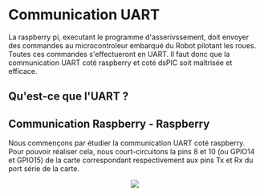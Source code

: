 # Communication UART

La raspberry pi, executant le programme d'asserivssement, doit envoyer des commandes au microcontroleur embarqué du Robot pilotant les roues.
Toutes ces commandes s'effectueront en UART. Il faut donc que la communication UART coté raspberry et coté dsPIC soit maîtrisée et efficace.

## Qu'est-ce que l'UART ?

## Communication Raspberry - Raspberry
Nous commençons par étudier la communication UART coté raspberry.
Pour pouvoir réaliser cela, nous court-circuitons la pins 8 et 10 (ou GPIO14 et GPIO15) de la carte correspondant respectivement aux pins Tx et Rx du port série de la carte.

<p align="center">
  <img src="C:\Users\McDon\Desktop\Projet_SE3A\RobotMT\Trucs_utiles\Presentation">
</p> 